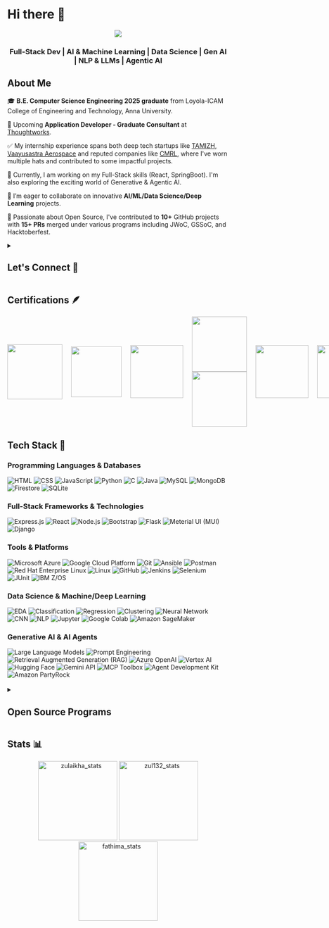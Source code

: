 <h1>Hi there 👋</h1>
<div align="center">
   <img src="https://readme-typing-svg.herokuapp.com/?font=Open+Sans&size=40&color=000000&center=true&vCenter=true&width=800&height=70&duration=4000&lines=My+name+is+Fathima+Zulaikha!;+Welcome+to+my+GitHub+Profile!;" />

   ### Full-Stack Dev | AI & Machine Learning | Data Science | Gen AI | NLP & LLMs | Agentic AI
   
</div>

## About Me

🎓 **B.E. Computer Science Engineering 2025 graduate** from Loyola-ICAM College of Engineering and Technology, Anna University.

💼 Upcoming **Application Developer - Graduate Consultant** at <a href="https://www.thoughtworks.com/">Thoughtworks</a>. 

✅ My internship experience spans both deep tech startups like <a href="https://www.linkedin.com/company/tamizh/">TAMIZH</a>, <a href="https://www.vaayusastra.com/">Vaayusastra Aerospace</a> and reputed companies like <a href="https://chennaimetrorail.org/">CMRL</a>, where I've worn multiple hats and contributed to some impactful projects.

🌱 Currently, I am working on my Full-Stack skills (React, SpringBoot). I'm also exploring the exciting world of Generative & Agentic AI. 

🤝 I’m eager to collaborate on innovative **AI/ML/Data Science/Deep Learning** projects.

💞️ Passionate about Open Source, I've contributed to **10+** GitHub projects with **15+ PRs** merged under various programs including JWoC, GSSoC, and Hacktoberfest.
   
<details>	
 <summary><h2>Let's Connect 📮</h2></summary>
<div align="center">
 <a href="https://www.linkedin.com/in/fathima-zulaikha-2741a4217/" target="_blank">
<img src=https://img.shields.io/badge/linkedin-%231E77B5.svg?&style=for-the-badge&logo=linkedin&logoColor=white alt=Spyware linkedin style="margin-bottom: 5px;" />
</a>
  
 <a href="https://github.com/zul132" target="_blank">
<img src=https://img.shields.io/badge/GitHub-100000?style=for-the-badge&logo=github&logoColor=white alt=zul132 GitHub style="margin-bottom: 5px;" />
</a>

<a href="mailto:fathimazulaikha.25cs@licet.ac.in" target="_blank">
<img src="https://img.shields.io/badge/Gmail-D14836?style=for-the-badge&logo=gmail&logoColor=white" alt=fathimazulaikha.25cs@licet.ac.in mail style="margin-bottom: 5px;" />
</a>

<a href="https://linktr.ee/Fathima_Zulaikha" target="_blank">
<img src="https://img.shields.io/badge/Linktree-%23000000.svg?style=for-the-badge&logo=linktree&logoColor=white" alt="Linktree" style="margin-bottom: 5px;" />
</a>

<a href="https://www.youtube.com/@artemisqueen2003">
<img src=https://img.shields.io/badge/YouTube-E4405F?style=for-the-badge&logo=youtube&logoColor=white alt=Spyware007 YouTube style="margin-bottom: 5px;" />
</a>
</div>
</details>

<!-- ![code](https://github.com/zul132/zul132/assets/98112914/7d43b65b-b009-4bf2-b3b2-f685e71d2b04) -->

## Certifications 🪶
<div style='display:flex; align-items:center; gap: 20px;' align='center'>
  <a href="https://www.credly.com/badges/cc5883ed-551d-4701-8dc9-bf5f275d18ec/public_url">
     <img src="https://github.com/user-attachments/assets/b5b2c2ae-cb48-426b-821f-c80d782ad0d1" width="125px" height="125px" />
  </a>
  <a href="https://learn.microsoft.com/api/credentials/share/en-us/FathimaZulaikha-8684/B86BE1798EE1887D?sharingId=62A6EB11A8014475">
     <img src="https://github.com/user-attachments/assets/317bad4a-8e65-4c95-a8bc-3931a1e98c07" width="115px" height="115px" />
  </a>
  <a href="https://badgr.com/public/assertions/9CfaBJC7STW8HMZe7wT3Dw">
     <img src="https://github.com/user-attachments/assets/5ef349d4-facb-46cf-becf-46a600ef6fe8" width="120px" height="120px" />
  </a>
  <a href="https://rhtapps.redhat.com/verify?certId=220-213-821">
     <img src="https://github.com/user-attachments/assets/062c92ec-9e6c-416f-bced-3be96ed36de8" width="125px" height="125px" />
     <img src="https://github.com/user-attachments/assets/472321f5-475c-464c-a9ff-4a9fea754733" width="125px" height="125px" />
  </a>
  <a href="https://www.credly.com/badges/c6fa0092-d74a-454f-a2aa-31cb1618035b/public_url">
     <img src="https://github.com/user-attachments/assets/7dfcb03f-0215-42ef-b50f-6dc55e647d7b" width="120px" height="120px" />
  </a>
  <a href="https://www.credly.com/badges/d4eb56a1-cd35-4ea5-9e87-5bc3ca67d74d/public_url">
     <img src="https://github.com/user-attachments/assets/9a59a7db-7786-49cc-8373-746b961bbe02" width="120px" height="120px" />
  </a>
</div>

## Tech Stack 🚀
### Programming Languages & Databases 

<div align="left">
<img alt="HTML" src="https://img.shields.io/badge/html-%23E34F26.svg?style=for-the-badge&logo=html&logoColor=white"/>
<img alt="CSS" src="https://img.shields.io/badge/css-%231572B6.svg?style=for-the-badge&logo=css&logoColor=white"/> 
<img alt="JavaScript" src="https://img.shields.io/badge/javascript-%23323330.svg?style=for-the-badge&logo=javascript&logoColor=%23F7DF1E"/> 
<img alt="Python" src="https://img.shields.io/badge/Python-3776AB?style=for-the-badge&logo=python&logoColor=white"/>
<img alt="C" src="https://img.shields.io/badge/C-00599C?style=for-the-badge&logo=c&logoColor=white"/>
<img alt="Java" src="https://img.shields.io/badge/Java-%23ED8B00?style=for-the-badge&logo=openjdk&logoColor=white" />
<img alt="MySQL" src="https://img.shields.io/badge/MySQL-005C84?style=for-the-badge&logo=mysql&logoColor=white"/>
<img alt="MongoDB" src ="https://img.shields.io/badge/MongoDB-4EA94B?style=for-the-badge&logo=mongodb&logoColor=white"/>
<img alt="Firestore" src="https://img.shields.io/badge/Cloud%20Firestore-4285F4?style=for-the-badge&logo=googlecloud&logoColor=white" />
<img alt="SQLite" src ="https://img.shields.io/badge/sqlite-%2307405e.svg?style=for-the-badge&logo=sqlite&logoColor=white"/>
</div>

### Full-Stack Frameworks & Technologies 
<div align="left">
<img alt="Express.js" src="https://img.shields.io/badge/Express.js-%23000000.svg?style=for-the-badge&logo=express&logoColor=white"/>
<img alt="React" src="https://img.shields.io/badge/react-%2320232a.svg?style=for-the-badge&logo=react&logoColor=%2361DAFB"/>
<img alt="Node.js" src="https://img.shields.io/badge/Node.js-%23339933.svg?style=for-the-badge&logo=nodedotjs&logoColor=white"/>
<img alt="Bootstrap" src="https://img.shields.io/badge/bootstrap-%23563D7C.svg?style=for-the-badge&logo=bootstrap&logoColor=white"/> 
<img alt="Flask" src="https://img.shields.io/badge/Flask-000000?style=for-the-badge&logo=flask&logoColor=white"/> 
<img alt="Meterial UI (MUI)" src="https://img.shields.io/badge/Material_UI-1E90FF?style=for-the-badge&logo=mui&logoColor=white"/> 
<img alt="Django" src="https://img.shields.io/badge/Django-092E20?style=for-the-badge&logo=django&logoColor=white"/>
</div> 

### Tools & Platforms 
<div align="left">
<img alt="Microsoft Azure" src="https://img.shields.io/badge/Microsoft_Azure-2C2C2C?style=for-the-badge&logo=microsoft&logoColor=white"/>
<img alt="Google Cloud Platform" src="https://img.shields.io/badge/Google_Cloud-4285F4?style=for-the-badge&logo=googlecloud&logoColor=white"/>
<img alt="Git" src="https://img.shields.io/badge/Git-%23FF5733.svg?style=for-the-badge&logo=git&logoColor=white"/>
<img alt="Ansible" src="https://img.shields.io/badge/ansible-%23000000.svg?style=for-the-badge&logo=ansible&logoColor=white"/>
<img alt="Postman" src="https://img.shields.io/badge/Postman-%23FF6C37.svg?style=for-the-badge&logo=postman&logoColor=white"/>
<img alt="Red Hat Enterprise Linux" src="https://img.shields.io/badge/Red_Hat_Enterprise_Linux-%23000000.svg?style=for-the-badge&logo=redhat&logoColor=red"/>
<img alt="Linux" src="https://img.shields.io/badge/Linux-FCC624?style=for-the-badge&logo=linux&logoColor=black"/>
<img alt="GitHub" src="https://img.shields.io/badge/GitHub-%23181717.svg?style=for-the-badge&logo=github&logoColor=white"/>
<img alt="Jenkins" src="https://img.shields.io/badge/Jenkins-%232C2D72.svg?style=for-the-badge&logo=jenkins&logoColor=white"/> 
<img alt="Selenium" src="https://img.shields.io/badge/Selenium-43B02A?style=for-the-badge&logo=selenium&logoColor=white"/>
<img alt="JUnit" src="https://img.shields.io/badge/JUnit-25A162?style=for-the-badge&logoColor=white"/>
<img alt="IBM Z/OS" src="https://img.shields.io/badge/IBM_Z/OS-052FAD?style=for-the-badge&logo=ibm&logoColor=white"/>
</div>

### Data Science & Machine/Deep Learning 
<div align="left">
<img alt="EDA" src="https://img.shields.io/badge/Exploratory_Data_Analysis_(EDA)-20B2AA?style=for-the-badge"/>
<img alt="Classification" src="https://img.shields.io/badge/Classification-228B22?style=for-the-badge"/>
<img alt="Regression" src="https://img.shields.io/badge/Regression-CD4A3D?style=for-the-badge"/>
<img alt="Clustering" src="https://img.shields.io/badge/Clustering-FCC624?style=for-the-badge"/>
<img alt="Neural Network" src="https://img.shields.io/badge/Neural_Networks-1E90FF?style=for-the-badge"/>
<img alt="CNN" src="https://img.shields.io/badge/Convolutional_Neural_Networks_(CNN)-556B2F?style=for-the-badge"/>
<img alt="NLP" src="https://img.shields.io/badge/Natural_Language_Processing_(NLP)-800080?style=for-the-badge"/>
<img alt="Jupyter" src="https://img.shields.io/badge/Jupyter_Notebook-F37626?style=for-the-badge&logo=jupyter&logoColor=white"/>
<img alt="Google Colab" src="https://img.shields.io/badge/Google_Colab-F9AB00?style=for-the-badge&logo=googlecolab&logoColor=black"/>
<img alt="Amazon SageMaker" src="https://img.shields.io/badge/Amazon_SageMaker-6529EF?style=for-the-badge&logo=amazonsagemaker&logoColor=white"/>
</div>

### Generative AI & AI Agents
<div align="left">
<img alt="Large Language Models" src="https://img.shields.io/badge/Large_Language_Models_(LLMs)-1E90FF?style=for-the-badge"/>
<img alt="Prompt Engineering" src="https://img.shields.io/badge/Prompt_Engineering-FF69B4?style=for-the-badge"/>
<img alt="Retrieval Augmented Generation (RAG)" src="https://img.shields.io/badge/Retrieval_Augmented_Generation_(RAG)-9400D3?style=for-the-badge"/>
<img alt="Azure OpenAI" src="https://img.shields.io/badge/Azure_OpenAI-0078D4?style=for-the-badge&logo=openai&logoColor=white"/>
<img alt="Vertex AI" src="https://img.shields.io/badge/Vertex_AI-4285F4?style=for-the-badge&logo=googlecloud&logoColor=white"/>
<img alt="Hugging Face" src="https://img.shields.io/badge/HuggingFace-FFD21F?style=for-the-badge&logo=huggingface&logoColor=black"/>
<img alt="Gemini API" src="https://img.shields.io/badge/Gemini_API-8E75B2?style=for-the-badge&logo=googlegemini&logoColor=white"/>
<img alt="MCP Toolbox" src="https://img.shields.io/badge/MCP_Toolbox_for_Databases-336699?style=for-the-badge&logo=google&logoColor=white"/>
<img alt="Agent Development Kit" src="https://img.shields.io/badge/Agent_Development_Kit_(ADK)-0F9D58?style=for-the-badge&logo=google&logoColor=white"/>
<img alt="Amazon PartyRock" src="https://img.shields.io/badge/Amazon_PartyRock-FF9900?style=for-the-badge&logo=amazon&logoColor=white"/>
</div>
<br>

<details>	
 <summary><h2>Open Source Programs</h2></summary>
 <br>
 <div style='display:flex; align-items:center; gap: 20px;' align='center'>
  <img src="https://github.com/user-attachments/assets/95c9e724-46d1-4ad0-8284-e313fdc050c5" alt="SWOC 2025 Badge" style="width: 150px; max-width: 100%;">
  <a href="https://www.holopin.io/@zul132#badges">
     <img src="https://github.com/user-attachments/assets/90ac05c0-894d-451b-a6c8-7b18f2088efd" alt="Hacktoberfest 2024 Badge" style="width: 150px; max-width: 100%;">
  </a>
  <a href="https://gssoc.girlscript.tech/leaderboard?year=2024Extd&username=zul132">
     <img src="https://github.com/user-attachments/assets/8746116d-29bf-49b6-a572-cdca8849e2cd" alt="GSSoC 2024 Extd Badge" style="width: 150px; max-width: 100%;">
  </a>
  <img src="https://github.com/zul132/zul132/assets/98112914/14001c7d-9d7c-4e60-88be-2ca95d971c1b" alt="SSOC 2024 Badge" style="width: 150px; max-width: 100%;">
  <a href="https://leaderboard.jwoc.tech/">
     <img src="https://github.com/zul132/zul132/assets/98112914/ee1ae059-bf90-437b-bec6-13a59a21389b" alt="JWoC 2024 Mentee Badge" style="width: 150px; max-width: 100%;">
  </a>
  <a href="https://gssoc.girlscript.tech/leaderboard?year=2023&username=zul132">
     <img src="https://github.com/zul132/zul132/assets/98112914/dd297d2e-2491-45b2-a4af-6da32c13a09b" alt="GSSoC 2023 Contributors Badge" style="width: 200px; max-width: 100%;">
  </a>
</div>

### GSSOC(24) Badges 
<div style='display:flex; align-items:center; gap: 10px;' align='center'>
  <a href="https://gssoc.girlscript.tech/leaderboard?year=2024Extd&username=zul132">
    <img src="https://raw.githubusercontent.com/GSSoC24/Postman-Challenge/main/docs/assets/Postman%20White.png" width="100px" height="100px" />
    <img src="https://raw.githubusercontent.com/GSSoC24/Postman-Challenge/main/docs/assets/1.png" width="100px" height="100px" />
    <img src="https://raw.githubusercontent.com/GSSoC24/Postman-Challenge/main/docs/assets/2.png" width="100px" height="100px" />
    <img src="https://raw.githubusercontent.com/GSSoC24/Postman-Challenge/main/docs/assets/3.png" width="100px" height="100px" />
    <img src="https://raw.githubusercontent.com/GSSoC24/Postman-Challenge/main/docs/assets/4.png" width="100px" height="100px" />
    <img src="https://raw.githubusercontent.com/GSSoC24/Postman-Challenge/main/docs/assets/5.png" width="100px" height="100px" />
  </a>
</div>
<div style='display:flex; align-items:center; gap: 20px;' align='center'>
 <img src="https://github.com/user-attachments/assets/15aa85e2-f158-49b8-844c-3cce9a7ba835" style="width: 150px; max-width: 100%;">
 <img src="https://github.com/user-attachments/assets/929a0519-b204-45df-b6e2-6284c810cbeb" alt="Hacktoberfest 2024 Badge" style="width: 150px; max-width: 100%;">
</div>
</details>


## Stats 📊

<p align="center"> 
  <img height="180em" src="https://github-readme-stats.vercel.app/api?username=zul132&show_icons=true" alt="zulaikha_stats" /> 
  <img height="180em" src="https://github-readme-stats.vercel.app/api/top-langs/?username=zul132&layout=compact" alt="zul132_stats" />
  <img height="180em" src="https://github-readme-streak-stats.herokuapp.com/?user=zul132&" alt="fathima_stats"/>
</p>








